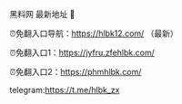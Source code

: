 黑料网 最新地址 👋

⏰免翻入口导航：https://hlbk12.com/ （最新）

⏰免翻入口1：https://jyfru.zfehlbk.com/

⏰免翻入口2：https://phmhlbk.com/

telegram:https://t.me/hlbk_zx
